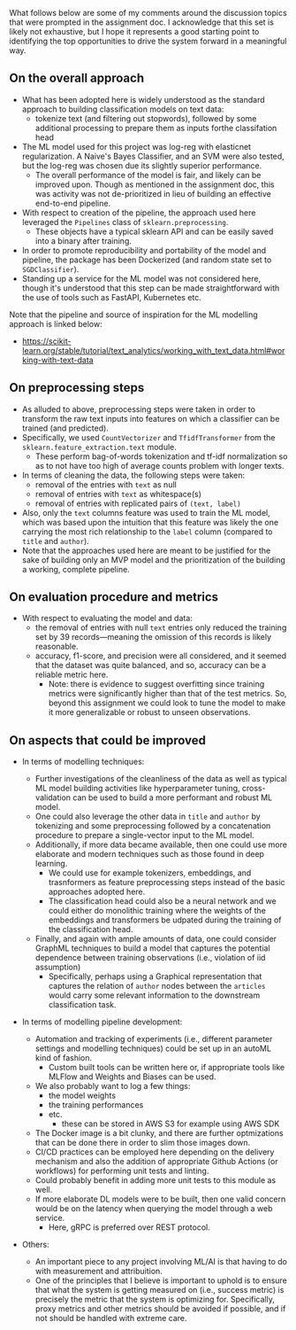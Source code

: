 What follows below are some of my comments around the discussion topics that 
were prompted in the assignment doc. I acknowledge that this set is likely not
exhaustive, but I hope it represents a good starting point to identifying the
top opportunities to drive the system forward in a meaningful way.

## On the overall approach
- What has been adopted here is widely understood as the standard approach to
building classification models on text data: 
    - tokenize text (and filtering out stopwords), followed by some additional 
    processing to prepare them as inputs forthe classifation head
- The ML model used for this project was log-reg with elasticnet regularization. 
A Naive's Bayes Classifier, and an SVM were also tested, but the log-reg was 
chosen due its slightly superior performance.
    - The overall performance of the model is fair, and likely can be improved
    upon. Though as mentioned in the assignment doc, this was activity was not
    de-prioritized in lieu of building an effective end-to-end pipeline.
- With respect to creation of the pipeline, the approach used here leveraged
the `Pipelines` class of `sklearn.preprocessing`.
    - These objects have a typical sklearn API and can be easily saved into a
    binary after training.
- In order to promote reproducibility and portability of the model and pipeline,
the package has been Dockerized (and random state set to `SGDClassifier`).
- Standing up a service for the ML model was not considered here, though it's 
understood that this step can be made straightforward with the use of tools 
such as FastAPI, Kubernetes etc.

Note that the pipeline and source of inspiration for the ML modelling approach
is linked below: 
- <https://scikit-learn.org/stable/tutorial/text_analytics/working_with_text_data.html#working-with-text-data>

## On preprocessing steps
- As alluded to above, preprocessing steps were taken in order to transform
the raw text inputs into features on which a classifier can be trained (and
predicted).
- Specifically, we used `CountVectorizer` and `TfidfTransformer` from the
`sklearn.feature_extraction.text` module.
    - These perform bag-of-words tokenization and tf-idf normalization so as to
    not have too high of average counts problem with longer texts.
- In terms of cleaning the data, the following steps were taken:
    - removal of the entries with `text` as null
    - removal of entries with `text` as whitespace(s)
    - removal of entries with replicated pairs of `(text, label)`
- Also, only the `text` columns feature was used to train the ML model, which
was based upon the intuition that this feature was likely the one carrying the
most rich relationship to the `label` column (compared to `title` and `author`).
- Note that the approaches used here are meant to be justified for the sake of
building only an MVP model and the prioritization of the building a working,
complete pipeline.

## On evaluation procedure and metrics
- With respect to evaluating the model and data:
    - the removal of entries with null `text` entries only reduced the training
    set by 39 records—meaning the omission of this records is likely reasonable.
    - accuracy, f1-score, and precision were all considered, and it seemed that
    the dataset was quite balanced, and so, accuracy can be a reliable metric
    here.
        - Note: there is evidence to suggest overfitting since training metrics
        were significantly higher than that of the test metrics. So, beyond this
        assignment we could look to tune the model to make it more generalizable
        or robust to unseen observations.
    
## On aspects that could be improved
- In terms of modelling techniques:
    - Further investigations of the cleanliness of the data as well as typical
    ML model building activities like hyperparameter tuning, cross-validation
    can be used to build a more performant and robust ML model.
    - One could also leverage the other data in `title` and `author` by 
    tokenizing and some preprocessing followed by a concatenation procedure to
    prepare a single-vector input to the ML model.
    - Additionally, if more data became available, then one could use more
    elaborate and modern techniques such as those found in deep learning.
        - We could use for example tokenizers, embeddings, and trasnformers
        as feature preprocessing steps instead of the basic approaches adopted
        here.
        - The classification head could also be a neural network and we could 
        either do monolithic training where the weights of the embeddings and
        transformers be udpated during the training of the classification head.
    - Finally, and again with ample amounts of data, one could consider GraphML
    techniques to build a model that captures the potential dependence between
    training observations (i.e., violation of iid assumption)
        - Specifically, perhaps using a Graphical representation that captures
        the relation of `author` nodes between the `articles` would carry some
        relevant information to the downstream classification task.

- In terms of modelling pipeline development:
    - Automation and tracking of experiments (i.e., different parameter settings
    and modelling techniques) could be set up in an autoML kind of fashion.
        - Custom built tools can be written here or, if appropriate tools like
        MLFlow and Weights and Biases can be used.
    - We also probably want to log a few things:
        - the model weights
        - the training performances
        - etc. 
            - these can be stored in AWS S3 for example using AWS SDK
    - The Docker image is a bit clunky, and there are further optmizations that
    can be done there in order to slim those images down.
    - CI/CD practices can be employed here depending on the delivery mechanism
    and also the addition of appropriate Github Actions (or workflows) for
    performing unit tests and linting.
    - Could probably benefit in adding more unit tests to this module as well. 
    - If more elaborate DL models were to be built, then one valid concern 
    would be on the latency when querying the model through a web service.
        - Here, gRPC is preferred over REST protocol.

- Others:
    - An important piece to any project involving ML/AI is that having to do
    with measurement and attribuition.
    - One of the principles that I believe is important to uphold is to ensure
    that what the system is getting measured on (i.e., success metric) is
    precisely the metric that the system is optimizing for. Specifically, 
    proxy metrics and other metrics should be avoided if possible, and if not
    should be handled with extreme care.